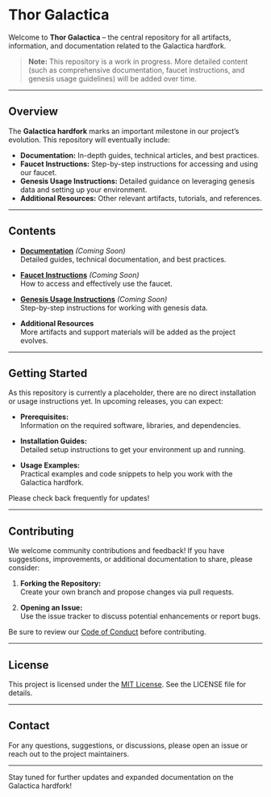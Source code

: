 # Thor Galactica

Welcome to **Thor Galactica** – the central repository for all artifacts, information, and documentation related to the Galactica hardfork.

> **Note:** This repository is a work in progress. More detailed content (such as comprehensive documentation, faucet instructions, and genesis usage guidelines) will be added over time.

---

## Overview

The **Galactica hardfork** marks an important milestone in our project’s evolution. This repository will eventually include:

- **Documentation:** In-depth guides, technical articles, and best practices.
- **Faucet Instructions:** Step-by-step instructions for accessing and using our faucet.
- **Genesis Usage Instructions:** Detailed guidance on leveraging genesis data and setting up your environment.
- **Additional Resources:** Other relevant artifacts, tutorials, and references.

---

## Contents

- **[Documentation](docs/README.md)** *(Coming Soon)*  
  Detailed guides, technical documentation, and best practices.
  
- **[Faucet Instructions](faucet.md)** *(Coming Soon)*  
  How to access and effectively use the faucet.
  
- **[Genesis Usage Instructions](genesis.md)** *(Coming Soon)*  
  Step-by-step instructions for working with genesis data.

- **Additional Resources**  
  More artifacts and support materials will be added as the project evolves.

---

## Getting Started

As this repository is currently a placeholder, there are no direct installation or usage instructions yet. In upcoming releases, you can expect:

- **Prerequisites:**  
  Information on the required software, libraries, and dependencies.

- **Installation Guides:**  
  Detailed setup instructions to get your environment up and running.

- **Usage Examples:**  
  Practical examples and code snippets to help you work with the Galactica hardfork.

Please check back frequently for updates!

---

## Contributing

We welcome community contributions and feedback! If you have suggestions, improvements, or additional documentation to share, please consider:

1. **Forking the Repository:**  
   Create your own branch and propose changes via pull requests.
   
2. **Opening an Issue:**  
   Use the issue tracker to discuss potential enhancements or report bugs.

Be sure to review our [Code of Conduct](CODE_OF_CONDUCT.md) before contributing.

---

## License

This project is licensed under the [MIT License](LICENSE). See the LICENSE file for details.

---

## Contact

For any questions, suggestions, or discussions, please open an issue or reach out to the project maintainers.

---

Stay tuned for further updates and expanded documentation on the Galactica hardfork!

